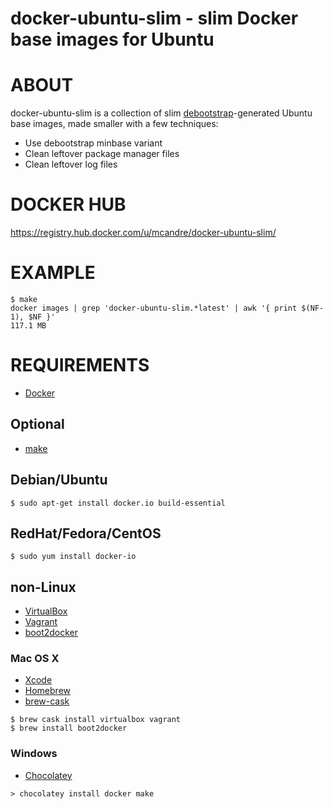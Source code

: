 # docker-ubuntu-slim - slim Docker base images for Ubuntu

# ABOUT

docker-ubuntu-slim is a collection of slim [debootstrap](https://wiki.debian.org/Debootstrap)-generated Ubuntu base images, made smaller with a few techniques:

* Use debootstrap minbase variant
* Clean leftover package manager files
* Clean leftover log files

# DOCKER HUB

https://registry.hub.docker.com/u/mcandre/docker-ubuntu-slim/

# EXAMPLE

```
$ make
docker images | grep 'docker-ubuntu-slim.*latest' | awk '{ print $(NF-1), $NF }'
117.1 MB
```

# REQUIREMENTS

* [Docker](https://www.docker.com/)

## Optional

* [make](http://www.gnu.org/software/make/)

## Debian/Ubuntu

```
$ sudo apt-get install docker.io build-essential
```

## RedHat/Fedora/CentOS

```
$ sudo yum install docker-io
```

## non-Linux

* [VirtualBox](https://www.virtualbox.org/)
* [Vagrant](https://www.vagrantup.com/)
* [boot2docker](http://boot2docker.io/)

### Mac OS X

* [Xcode](http://itunes.apple.com/us/app/xcode/id497799835?ls=1&mt=12)
* [Homebrew](http://brew.sh/)
* [brew-cask](http://caskroom.io/)

```
$ brew cask install virtualbox vagrant
$ brew install boot2docker
```

### Windows

* [Chocolatey](https://chocolatey.org/)

```
> chocolatey install docker make
```

